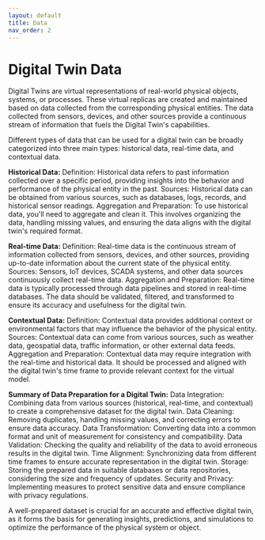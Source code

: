 ```yaml
---
layout: default
title: Data
nav_order: 2
---
```


# Digital Twin Data
Digital Twins are virtual representations of real-world physical objects, systems, or processes. These virtual replicas are created and maintained based on data collected from the corresponding physical entities. The data collected from sensors, devices, and other sources provide a continuous stream of information that fuels the Digital Twin's capabilities.

Different types of data that can be used for a digital twin can be broadly categorized into three main types:
historical data, real-time data, and contextual data.

**Historical Data:**
Definition: Historical data refers to past information collected over a specific period, providing insights into the behavior and performance of the physical entity in the past.
Sources: Historical data can be obtained from various sources, such as databases, logs, records, and historical sensor readings.
Aggregation and Preparation: To use historical data, you'll need to aggregate and clean it. This involves organizing the data, handling missing values, and ensuring the data aligns with the digital twin's required format.

**Real-time Data:**
Definition: Real-time data is the continuous stream of information collected from sensors, devices, and other sources, providing up-to-date information about the current state of the physical entity.
Sources: Sensors, IoT devices, SCADA systems, and other data sources continuously collect real-time data.
Aggregation and Preparation: Real-time data is typically processed through data pipelines and stored in real-time databases. The data should be validated, filtered, and transformed to ensure its accuracy and usefulness for the digital twin.

**Contextual Data:**
Definition: Contextual data provides additional context or environmental factors that may influence the behavior of the physical entity.
Sources: Contextual data can come from various sources, such as weather data, geospatial data, traffic information, or other external data feeds.
Aggregation and Preparation: Contextual data may require integration with the real-time and historical data. It should be processed and aligned with the digital twin's time frame to provide relevant context for the virtual model.

**Summary of Data Preparation for a Digital Twin:**
Data Integration: Combining data from various sources (historical, real-time, and contextual) to create a comprehensive dataset for the digital twin.
Data Cleaning: Removing duplicates, handling missing values, and correcting errors to ensure data accuracy.
Data Transformation: Converting data into a common format and unit of measurement for consistency and compatibility.
Data Validation: Checking the quality and reliability of the data to avoid erroneous results in the digital twin.
Time Alignment: Synchronizing data from different time frames to ensure accurate representation in the digital twin.
Storage: Storing the prepared data in suitable databases or data repositories, considering the size and frequency of updates.
Security and Privacy: Implementing measures to protect sensitive data and ensure compliance with privacy regulations.

A well-prepared dataset is crucial for an accurate and effective digital twin, as it forms the basis for generating insights, predictions, and simulations to optimize the performance of the physical system or object.